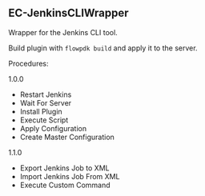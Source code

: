 ## EC-JenkinsCLIWrapper

Wrapper for the Jenkins CLI tool.

Build plugin with `flowpdk build` and apply it to the server.

Procedures:

1.0.0
 - Restart Jenkins
 - Wait For Server
 - Install Plugin
 - Execute Script
 - Apply Configuration
 - Create Master Configuration
 
 1.1.0
 - Export Jenkins Job to XML
 - Import Jenkins Job From XML
 - Execute Custom Command